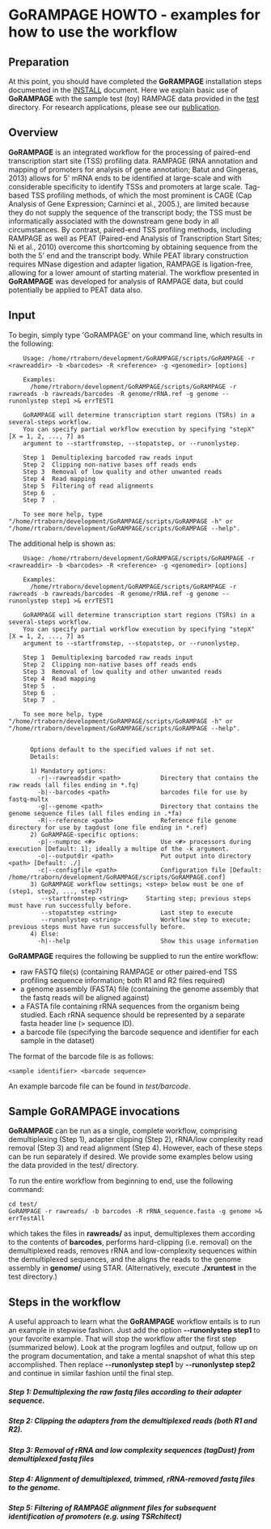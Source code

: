 # GoRAMPAGE HOWTO - examples for how to use the workflow

## Preparation

At this point, you should have completed the __GoRAMPAGE__ installation steps
documented in the [INSTALL](./INSTALL.md) document. Here we explain basic use of
__GoRAMPAGE__ with the sample test (toy) RAMPAGE data provided in the [test](../test)
directory. For research applications, please see our [publication](http://brendelgroup.org/).

## Overview
__GoRAMPAGE__ is an integrated workflow for the processing of paired-end transcription start site (TSS) profiling data.
RAMPAGE (RNA annotation and mapping of promoters for analysis of gene annotation; Batut and Gingeras, 2013) allows for
5' mRNA ends to be identified at large-scale and with considerable specificity to identify TSSs and promoters at large scale.
Tag-based TSS profiling methods, of which the most prominent is CAGE (Cap Analysis of Gene Expression; Carninci et al., 2005.),
are limited because they do not supply the sequence of the transcript body; the TSS must be informatically associated with the downstream
gene body in all circumstances. By contrast, paired-end TSS profiling methods, including RAMPAGE as well as PEAT (Paired-end Analysis of
Transcription Start Sites; Ni et al., 2010) overcome this shortcoming by obtaining sequence from the both the 5' end and the transcript body.
While PEAT library construction requires MNase digestion and adapter ligation, RAMPAGE is ligation-free, allowing for a lower amount of starting
material. The workflow presented in __GoRAMPAGE__ was developed for analysis of RAMPAGE data, but could potentially be applied to PEAT data also.

## Input
To begin, simply type 'GoRAMPAGE' on your command line, which results in the following:

```
    Usage: /home/rtraborn/development/GoRAMPAGE/scripts/GoRAMPAGE -r <rawreaddir> -b <barcodes> -R <reference> -g <genomedir> [options]

    Examples:
      /home/rtraborn/development/GoRAMPAGE/scripts/GoRAMPAGE -r rawreads -b rawreads/barcodes -R genome/rRNA.ref -g genome --runonlystep step1 >& errTEST1

    GoRAMPAGE will determine transcription start regions (TSRs) in a several-steps workflow.
    You can specify partial workflow execution by specifying "stepX" [X = 1, 2, ..., 7] as
    argument to --startfromstep, --stopatstep, or --runonlystep.

    Step 1  Demultiplexing barcoded raw reads input
    Step 2  Clipping non-native bases off reads ends
    Step 3  Removal of low quality and other unwanted reads
    Step 4  Read mapping
    Step 5  Filtering of read alignments
    Step 6  .
    Step 7  .

    To see more help, type "/home/rtraborn/development/GoRAMPAGE/scripts/GoRAMPAGE -h" or "/home/rtraborn/development/GoRAMPAGE/scripts/GoRAMPAGE --help".
```

The additional help is shown as:

```
    Usage: /home/rtraborn/development/GoRAMPAGE/scripts/GoRAMPAGE -r <rawreaddir> -b <barcodes> -R <reference> -g <genomedir> [options]

    Examples:
      /home/rtraborn/development/GoRAMPAGE/scripts/GoRAMPAGE -r rawreads -b rawreads/barcodes -R genome/rRNA.ref -g genome --runonlystep step1 >& errTEST1

    GoRAMPAGE will determine transcription start regions (TSRs) in a several-steps workflow.
    You can specify partial workflow execution by specifying "stepX" [X = 1, 2, ..., 7] as
    argument to --startfromstep, --stopatstep, or --runonlystep.

    Step 1  Demultiplexing barcoded raw reads input
    Step 2  Clipping non-native bases off reads ends
    Step 3  Removal of low quality and other unwanted reads
    Step 4  Read mapping
    Step 5  .
    Step 6  .
    Step 7  .

    To see more help, type "/home/rtraborn/development/GoRAMPAGE/scripts/GoRAMPAGE -h" or "/home/rtraborn/development/GoRAMPAGE/scripts/GoRAMPAGE --help".


      Options default to the specified values if not set.
      Details:

      1) Mandatory options:
        -r|--rawreadsdir <path>           Directory that contains the raw reads (all files ending in *.fq)
        -b|--barcodes <path>              barcodes file for use by fastq-multx
        -g|--genome <path>                Directory that contains the genome sequence files (all files ending in .*fa)
        -R|--reference <path>             Reference file genome directory for use by tagdust (one file ending in *.ref)                  
      2) GoRAMPAGE-specific options:
        -p|--numproc <#>                  Use <#> processors during execution [Default: 1]; ideally a multipe of the -k argument.
        -o|--outputdir <path>             Put output into directory <path> [Default: ./]
        -c|--configfile <path>            Configuration file [Default: /home/rtraborn/development/GoRAMPAGE/scripts/GoRAMPAGE.conf]
      3) GoRAMPAGE workflow settings; <step> below must be one of (step1, step2, ..., step7)
         --startfromstep <string>	  Starting step; previous steps must have run successfully before.
         --stopatstep <string>            Last step to execute
         --runonlystep <string>           Workflow step to execute; previous steps must have run successfully before.
      4) Else:
        -h|--help                         Show this usage information

```
__GoRAMPAGE__ requires the following be supplied to run the entire workflow:

* raw FASTQ file(s) (containing RAMPAGE or other paired-end TSS profiling sequence information; both R1 and R2 files required)
* a genome assembly (FASTA) file (containing the genome assembly that the fastq reads will be aligned against)
* a FASTA file containing rRNA sequences from the organism being studied. Each rRNA sequence should be represented by a separate fasta header line (> sequence ID).
* a barcode file (specifying the barcode sequence and identifier for each sample in the dataset)

The format of the barcode file is as follows:
```
<sample identifier> <barcode sequence>
```
An example barcode file can be found in _test/barcode_.

## Sample __GoRAMPAGE__ invocations

__GoRAMPAGE__ can be run as a single, complete workflow, comprising demultiplexing (Step 1),
adapter clipping (Step 2), rRNA/low complexity read removal (Step 3) and read alignment (Step 4).
However, each of these steps can be run separately if desired.
We provide some examples below using the data provided in the test/ directory.

To run the entire workflow from beginning to end, use the following command:
```
cd test/
GoRAMPAGE -r rawreads/ -b barcodes -R rRNA_sequence.fasta -g genome >& errTestAll
```
which takes the files in __rawreads/__ as input, demultiplexes them according to the contents of __barcodes__, performs hard-clipping (i.e. removal) on the demultiplexed reads, removes rRNA and low-complexity sequences within the demultiplexed sequences, and the aligns the reads to the genome assembly in __genome/__ using STAR.
(Alternatively, execute __./xruntest__ in the test directory.)


## Steps in the workflow
A useful approach to learn what the __GoRAMPAGE__ workflow entails is to run an example in
stepwise fashion.  Just add the option __--runonlystep step1__ to your favorite
example.  That will stop the workflow after the first step (summarized below).
Look at the program logfiles and output, follow up on the program documentation,
and take a mental snapshot of what this step accomplished.  Then replace
__--runonlystep step1__ by __--runonlystep step2__ and continue in similar fashion
until the final step.

##### Step 1: Demultiplexing the raw fastq files according to their adapter sequence.

##### Step 2: Clipping the adapters from the demultiplexed reads (both R1 and R2).

##### Step 3: Removal of rRNA and low complexity sequences (tagDust) from demultiplexed fastq files

##### Step 4: Alignment of demultiplexed, trimmed, rRNA-removed fastq files to the genome.

##### Step 5: Filtering of RAMPAGE alignment files for subsequent identification of promoters (e.g. using TSRchitect)
